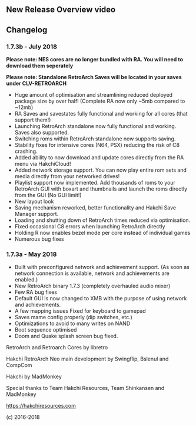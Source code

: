 
## New Release Overview video

## Changelog

### 1.7.3b - July 2018

**Please note: NES cores are no longer bundled with RA. You will need to download them seperately**

**Please note: Standalone RetroArch Saves will be located in your saves under CLV-RETROARCH** 

- Huge amount of optimisation and streamlining reduced deployed package size by over half! (Complete RA now only ~5mb compared to ~12mb)
- RA Saves and savestates fully functional and working for all cores (that support them!)
- Launching RetroArch standalone now fully functional and working. Saves also supported. 
- Switching roms within RetroArch standalone now supports saving.
- Stability fixes for intensive cores (N64, PSX) reducing the risk of C8 crashing.
- Added ability to now download and update cores directly from the RA menu via HakchiCloud!
- Added network storage support. You can now play entire rom sets and media directly from your networked drives!
- Playlist support now implemented. Add thousands of roms to your RetroArch GUI with boxart and thumbnails and launch the roms directly from the GUI (No GUI limit!)
- New layout look
- Saving mechanism reworked, better functionality and Hakchi Save Manager support.
- Loading and shutting down of RetroArch times reduced via optimisation.
- Fixed occasional C8 errors when launching RetroArch directly 
- Holding R now enables bezel mode per core instead of individual games
- Numerous bug fixes

### 1.7.3a - May 2018

- Built with preconfigured network and achievement support. (As soon as network connection is available, network and achievements are enabled.)
- New RetroArch binary 1.7.3 (completely overhauled audio mixer)
- Few RA bug fixes
- Default GUI is now changed to XMB with the purpose of using network and achievements.
- A few mapping issues Fixed for keyboard to gamepad
- Saves mame config properly (dip switches, etc.)
- Optimizations to avoid to many writes on NAND
- Boot sequence optimised
- Doom and Quake splash screen bug fixed.

RetroArch and Retroarch Cores by libretro

Hakchi RetroArch Neo main development by Swingflip, Bslenul and CompCom

Hakchi by MadMonkey 

Special thanks to Team Hakchi Resources, Team Shinkansen and MadMonkey

https://hakchiresources.com

(c) 2016-2018
